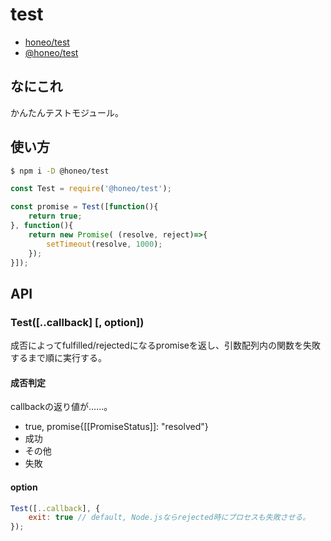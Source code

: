 # test
* [honeo/test](https://github.com/honeo/test)  
* [@honeo/test](https://www.npmjs.com/package/@honeo/test)

## なにこれ
かんたんテストモジュール。

## 使い方
```sh
$ npm i -D @honeo/test
```
```js
const Test = require('@honeo/test');

const promise = Test([function(){
	return true;
}, function(){
	return new Promise( (resolve, reject)=>{
	    setTimeout(resolve, 1000);
	});
}]);
```

## API

### Test([..callback] [, option])
成否によってfulfilled/rejectedになるpromiseを返し、引数配列内の関数を失敗するまで順に実行する。

#### 成否判定
callbackの返り値が……。
* true, promise{[[PromiseStatus]]: "resolved"}
 * 成功
* その他
 * 失敗

#### option
```js
Test([..callback], {
	exit: true // default, Node.jsならrejected時にプロセスも失敗させる。
});
```
